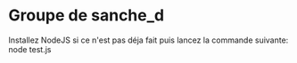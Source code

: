 # Groupe de sanche_d

Installez NodeJS si ce n'est pas déja fait puis lancez la commande suivante:
node test.js
